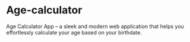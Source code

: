 # Age-calculator
Age Calculator App – a sleek and modern web application that helps you effortlessly calculate your age based on your birthdate.

